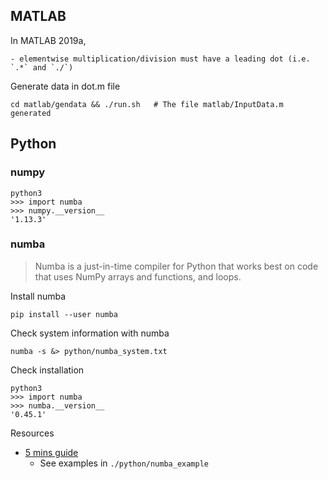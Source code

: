 
## MATLAB

In MATLAB 2019a,

    - elementwise multiplication/division must have a leading dot (i.e. `.*` and `./`)

Generate data in dot.m file

    cd matlab/gendata && ./run.sh   # The file matlab/InputData.m generated


## Python

### numpy

    python3
    >>> import numba
    >>> numpy.__version__
    '1.13.3'

### numba

> Numba is a just-in-time compiler for Python that works best on code that uses
> NumPy arrays and functions, and loops.

Install numba

    pip install --user numba

Check system information with numba

    numba -s &> python/numba_system.txt

Check installation

    python3
    >>> import numba
    >>> numba.__version__
    '0.45.1'

Resources

- [5 mins guide](https://numba.pydata.org/numba-doc/dev/user/5minguide.html)
    + See examples in `./python/numba_example`



